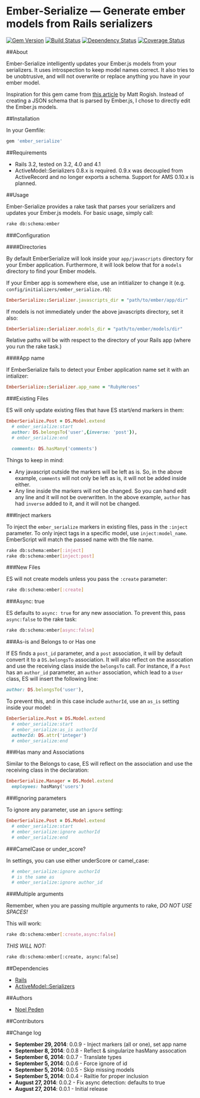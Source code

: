 Ember-Serialize &mdash; Generate ember models from Rails serializers
===================================================

[![Gem
Version](https://badge.fury.io/rb/ember_serialize.png)](http://badge.fury.io/rb/ember_serialize)
[![Build Status](https://secure.travis-ci.org/straydogstudio/ember_serialize.png?branch=master)](http://travis-ci.org/straydogstudio/ember_serialize)
[![Dependency Status](https://gemnasium.com/straydogstudio/ember_serialize.png?branch=master)](https://gemnasium.com/straydogstudio/ember_serialize)
[![Coverage Status](https://coveralls.io/repos/straydogstudio/ember_serialize/badge.png)](https://coveralls.io/r/straydogstudio/ember_serialize)

##About

Ember-Serialize intelligently updates your Ember.js models from your serializers. It uses introspection to keep model names correct. It also tries to be unobtrusive, and will not overwrite or replace anything you have in your ember model.

Inspiration for this gem came from [this article](http://techblog.fundinggates.com/blog/2013/03/automatically-generate-ember-models-from-rails-serializers/) by Matt Rogish. Instead of creating a JSON schema that is parsed by Ember.js, I chose to directly edit the Ember.js models.

##Installation

In your Gemfile:

```ruby
gem 'ember_serialize'
```

##Requirements

* Rails 3.2, tested on 3.2, 4.0 and 4.1
* ActiveModel::Serializers 0.8.x is required. 0.9.x was decoupled from ActiveRecord and no longer exports a schema. Support for AMS 0.10.x is planned.

##Usage

Ember-Serialize provides a rake task that parses your serializers and updates your Ember.js models. For basic usage, simply call:

```bash
rake db:schema:ember
```

###Configuration

####Directories

By default EmberSerialize will look inside your `app/javascripts` directory for your Ember application. Furthermore, it will look below that for a `models` directory to find your Ember models.

If your Ember app is somewhere else, use an intitializer to change it (e.g. `config/initializers/ember_serialize.rb`):

```ruby
EmberSerialize::Serializer.javascripts_dir = "path/to/ember/app/dir"
```

If models is not immediately under the above javascripts directory, set it also:

```ruby
EmberSerialize::Serializer.models_dir = "path/to/ember/models/dir"
```

Relative paths will be with respect to the directory of your Rails app (where you run the rake task.)

####App name

If EmberSerialize fails to detect your Ember application name set it with an intializer:

```ruby
EmberSerialize::Serializer.app_name = "RubyHeroes"
```

###Existing Files

ES will only update existing files that have ES start/end markers in them:

```ruby
EmberSerialize.Post = DS.Model.extend
  # ember_serialize:start
  author: DS.belongsTo('user',{inverse: 'post'}),
  # ember_serialize:end

  comments: DS.hasMany('comments')
```

Things to keep in mind:
* Any javascript outside the markers will be left as is. So, in the above example, `comments` will not only be left as is, it will not be added inside either.
* Any line inside the markers will not be changed. So you can hand edit any line and it will not be overwritten. In the above example, `author` has had `inverse` added to it, and it will not be changed.

###Inject markers

To inject the `ember_serialize` markers in existing files, pass in the `:inject` parameter. To only inject tags in a specific model, use `inject:model_name`. EmberScript will match the passed name with the file name.

```bash
rake db:schema:ember[:inject]
rake db:schema:ember[inject:post]
```

###New Files

ES will not create models unless you pass the `:create` parameter:

```bash
rake db:schema:ember[:create]
```

###Async: true

ES defaults to `async: true` for any new association. To prevent this, pass `async:false` to the rake task:

```bash
rake db:schema:ember[async:false]
```

###As-is and Belongs to or Has one

If ES finds a `post_id` parameter, and a `post` association, it will by default convert it to a `DS.belongsTo` association. It will also reflect on the assocation and use the receiving class inside the `belongsTo` call. For instance, if a `Post` has an `author_id` parameter, an `author` association, which lead to a `User` class, ES will insert the following line:

```ruby
author: DS.belongsTo('user'),
```

To prevent this, and in this case include `authorId`, use an `as_is` setting inside your model:

```ruby
EmberSerialize.Post = DS.Model.extend
  # ember_serialize:start
  # ember_serialize:as_is authorId
  authorId: DS.attr('integer')
  # ember_serialize:end
```

###Has many and Associations

Similar to the Belongs to case, ES will reflect on the association and use the receiving class in the declaration:

```ruby
EmberSerialize.Manager = DS.Model.extend
  employees: hasMany('users')
```

###Ignoring parameters

To ignore any parameter, use an `ignore` setting:

```ruby
EmberSerialize.Post = DS.Model.extend
  # ember_serialize:start
  # ember_serialize:ignore authorId
  # ember_serialize:end
```

###CamelCase or under_score?

In settings, you can use either underScore or camel_case:

```ruby
  # ember_serialize:ignore authorId
  # is the same as
  # ember_serialize:ignore author_id
```

###Multiple arguments

Remember, when you are passing multiple arguments to rake, _DO NOT USE SPACES!_

This will work:

```bash
rake db:schema:ember[:create,async:false]
```

_THIS WILL NOT:_

```bash
rake db:schema:ember[:create, async:false]
```

##Dependencies

- [Rails](https://github.com/rails/rails)
- [ActiveModel::Serializers](https://github.com/rails-api/active_model_serializers)

##Authors

* [Noel Peden](https://github.com/straydogstudio)

##Contributors

##Change log

- **September 29, 2014**: 0.0.9 - Inject markers (all or one), set app name
- **September 8, 2014**: 0.0.8 - Reflect & singularize hasMany assocation
- **September 6, 2014**: 0.0.7 - Translate types
- **September 5, 2014**: 0.0.6 - Force ignore of id
- **September 5, 2014**: 0.0.5 - Skip missing models
- **September 5, 2014**: 0.0.4 - Railtie for proper inclusion
- **August 27, 2014**: 0.0.2 - Fix async detection: defaults to true
- **August 27, 2014**: 0.0.1 - Initial release
